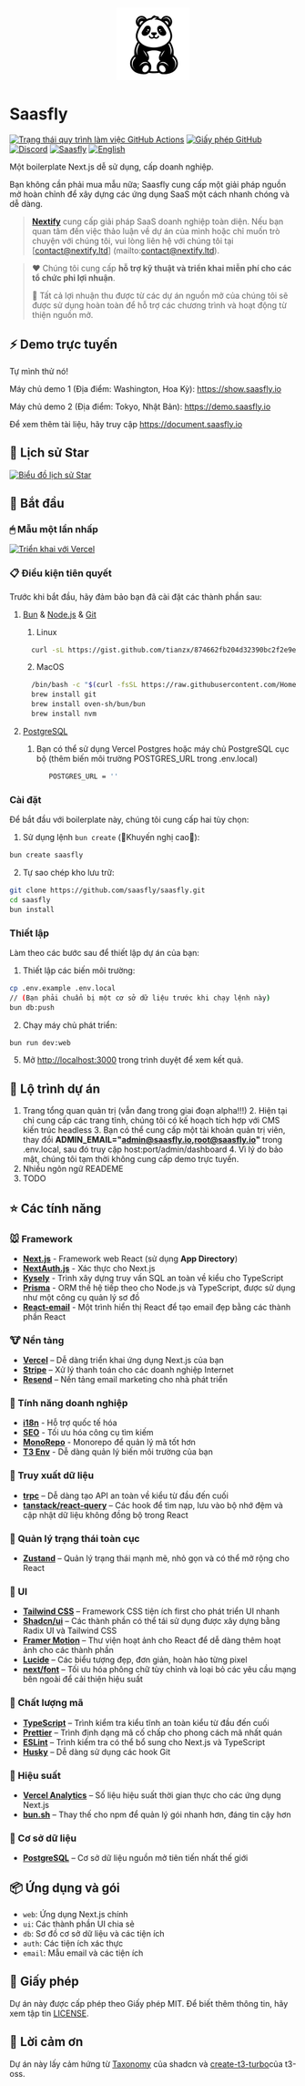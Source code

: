 <div align="center" width="100%">
    <img src="./saasfly-logo.svg" width="128" alt="" />
</div>

# Saasfly </br>

[![Trạng thái quy trình làm việc GitHub Actions][check-workflow-badge]][check-workflow-badge-link] [![Giấy phép GitHub][github-license-badge]][github-license-badge-link]  [![Discord][discord-badge]][discord-badge-link] [![Saasfly][made-by-nextify-badge]][made-by-nextify-badge-link]
[![English](https://img.shields.io/badge/-English-grey.svg)](README.md)

Một boilerplate Next.js dễ sử dụng, cấp doanh nghiệp.

Bạn không cần phải mua mẫu nữa; Saasfly cung cấp một giải pháp nguồn mở hoàn chỉnh để xây dựng các ứng dụng SaaS một cách nhanh chóng và dễ dàng.

> **[Nextify](https://nextify.ltd)** cung cấp giải pháp SaaS doanh nghiệp toàn diện. Nếu bạn quan tâm đến việc thảo luận về dự án của mình hoặc chỉ muốn trò chuyện với chúng tôi, vui lòng liên hệ với chúng tôi tại [contact@nextify.ltd] (mailto:contact@nextify.ltd).

> ❤️ Chúng tôi cung cấp **hỗ trợ kỹ thuật và triển khai miễn phí cho các tổ chức phi lợi nhuận**.
>
> 🙌 Tất cả lợi nhuận thu được từ các dự án nguồn mở của chúng tôi sẽ được sử dụng hoàn toàn để hỗ trợ các chương trình và hoạt động từ thiện nguồn mở.

## ⚡ Demo trực tuyến

Tự mình thử nó!

Máy chủ demo 1 (Địa điểm: Washington, Hoa Kỳ): <https://show.saasfly.io>

Máy chủ demo 2 (Địa điểm: Tokyo, Nhật Bản): <https://demo.saasfly.io>

Để xem thêm tài liệu, hãy truy cập <https://document.saasfly.io>

## 🌟 Lịch sử Star

[![Biểu đồ lịch sử Star](https://api.star-history.com/svg?repos=saasfly/saasfly&type=Timeline)](https://star-history.com/#saasfly/saasfly&Timeline)

## 🚀 Bắt đầu

### 🖱 Mẫu một lần nhấp

[![Triển khai với Vercel](https://vercel.com/button)](https://vercel.com/new/clone?repository-url=https%3A%2F%2Fgithub.com%2Fsaasfly%2Fsaasfly&env=NEXT_PUBLIC_APP_URL,NEXTAUTH_URL,NEXTAUTH_SECRET,STRIPE_API_KEY,STRIPE_WEBHOOK_SECRET,POSTGRES_URL,GITHUB_CLIENT_ID,GITHUB_CLIENT_SECRET,RESEND_API_KEY,RESEND_FROM&install-command=bun%20install&build-command=bun%20run%20build&root-directory=apps%2Fnextjs)

### 📋 Điều kiện tiên quyết

Trước khi bắt đầu, hãy đảm bảo bạn đã cài đặt các thành phần sau:

1. [Bun](https://bun.sh/) & [Node.js](https://nodejs.org/) & [Git](https://git-scm.com/)

    1. Linux

    ```bash
      curl -sL https://gist.github.com/tianzx/874662fb204d32390bc2f2e9e4d2df0a/raw -o ~/downloaded_script.sh && chmod +x ~/downloaded_script.sh && source ~/downloaded_script.sh 
    ```

    2. MacOS

    ```bash
      /bin/bash -c "$(curl -fsSL https://raw.githubusercontent.com/Homebrew/install/HEAD/install.sh)"  
      brew install git
      brew install oven-sh/bun/bun
      brew install nvm
    ```

2. [PostgreSQL](https://www.postgresql.org/)
    1. Bạn có thể sử dụng Vercel Postgres hoặc máy chủ PostgreSQL cục bộ (thêm biến môi trường POSTGRES_URL trong .env.local)
       ```bash
          POSTGRES_URL = ''
       ```

### Cài đặt

Để bắt đầu với boilerplate này, chúng tôi cung cấp hai tùy chọn:

1. Sử dụng lệnh `bun create` (🌟Khuyến nghị cao🌟):

```bash
bun create saasfly
```

2. Tự sao chép kho lưu trữ:

```bash
git clone https://github.com/saasfly/saasfly.git
cd saasfly 
bun install  
```

### Thiết lập

Làm theo các bước sau để thiết lập dự án của bạn:

1. Thiết lập các biến môi trường:

```bash
cp .env.example .env.local 
// (Bạn phải chuẩn bị một cơ sở dữ liệu trước khi chạy lệnh này)
bun db:push  
```

2. Chạy máy chủ phát triển:

```bash
bun run dev:web
```

5. Mở [http://localhost:3000](http://localhost:3000) trong trình duyệt để xem kết quả.

## 🥺 Lộ trình dự án

1. Trang tổng quan quản trị (vẫn đang trong giai đoạn alpha!!!)
    2. Hiện tại chỉ cung cấp các trang tĩnh, chúng tôi có kế hoạch tích hợp với CMS kiến trúc headless
    3. Bạn có thể cung cấp một tài khoản quản trị viên, thay đổi **ADMIN_EMAIL="admin@saasfly.io,root@saasfly.io"** trong .env.local, sau đó truy cập host:port/admin/dashboard
    4. Vì lý do bảo mật, chúng tôi tạm thời không cung cấp demo trực tuyến.
2. Nhiều ngôn ngữ READEME
3. TODO

## ⭐ Các tính năng

### 🐭 Framework

- **[Next.js](https://nextjs.org/)** - Framework web React (sử dụng **App Directory**)
- **[NextAuth.js](https://next-auth.js.org/)** - Xác thực cho Next.js
- **[Kysely](https://kysely.dev/)** - Trình xây dựng truy vấn SQL an toàn về kiểu cho TypeScript
- **[Prisma](https://www.prisma.io/)** - ORM thế hệ tiếp theo cho Node.js và TypeScript, được sử dụng như một công cụ quản lý sơ đồ
- **[React-email](https://react.email/)** - Một trình hiển thị React để tạo email đẹp bằng các thành phần React

### 🐮 Nền tảng

- **[Vercel](https://vercel.com/)** – Dễ dàng triển khai ứng dụng Next.js của bạn
- **[Stripe](https://stripe.com/)** – Xử lý thanh toán cho các doanh nghiệp Internet
- **[Resend](https://resend.com/)** – Nền tảng email marketing cho nhà phát triển

### 🐯 Tính năng doanh nghiệp

- **[i18n](https://nextjs.org/docs/app/building-your-application/routing/internationalization)** - Hỗ trợ quốc tế hóa
- **[SEO](https://nextjs.org/docs/app/building-your-application/optimizing/metadata)** - Tối ưu hóa công cụ tìm kiếm
- **[MonoRepo](https://turbo.build/)** - Monorepo để quản lý mã tốt hơn
- **[T3 Env](https://env.t3.gg/)** - Dễ dàng quản lý biến môi trường của bạn

### 🐰 Truy xuất dữ liệu

- **[trpc](https://trpc.io/)** – Dễ dàng tạo API an toàn về kiểu từ đầu đến cuối
- **[tanstack/react-query](https://react-query.tanstack.com/)** – Các hook để tìm nạp, lưu vào bộ nhớ đệm và cập nhật dữ liệu không đồng bộ trong React

### 🐲 Quản lý trạng thái toàn cục

- **[Zustand](https://zustand.surge.sh/)** – Quản lý trạng thái mạnh mẽ, nhỏ gọn và có thể mở rộng cho React

### 🐒 UI

- **[Tailwind CSS](https://tailwindcss.com/)** – Framework CSS tiện ích first cho phát triển UI nhanh
- **[Shadcn/ui](https://ui.shadcn.com/)** – Các thành phần có thể tái sử dụng được xây dựng bằng Radix UI và Tailwind CSS
- **[Framer Motion](https://framer.com/motion)** – Thư viện hoạt ảnh cho React để dễ dàng thêm hoạt ảnh cho các thành phần
- **[Lucide](https://lucide.dev/)** – Các biểu tượng đẹp, đơn giản, hoàn hảo từng pixel
- **[next/font](https://nextjs.org/docs/basic-features/font-optimization)** – Tối ưu hóa phông chữ tùy chỉnh và loại bỏ các yêu cầu mạng bên ngoài để cải thiện hiệu suất

### 🐴 Chất lượng mã

- **[TypeScript](https://www.typescriptlang.org/)** – Trình kiểm tra kiểu tĩnh an toàn kiểu từ đầu đến cuối
- **[Prettier](https://prettier.io/)** – Trình định dạng mã cố chấp cho phong cách mã nhất quán
- **[ESLint](https://eslint.org/)** – Trình kiểm tra có thể bổ sung cho Next.js và TypeScript
- **[Husky](https://typicode.github.io/husky)** – Dễ dàng sử dụng các hook Git

### 🐑 Hiệu suất

- **[Vercel Analytics](https://vercel.com/analytics)** – Số liệu hiệu suất thời gian thực cho các ứng dụng Next.js
- **[bun.sh](https://bun.sh/)** – Thay thế cho npm để quản lý gói nhanh hơn, đáng tin cậy hơn

### 🐘 Cơ sở dữ liệu

- **[PostgreSQL](https://www.postgresql.org/)** – Cơ sở dữ liệu nguồn mở tiên tiến nhất thế giới

## 📦 Ứng dụng và gói

- `web`: Ứng dụng Next.js chính
- `ui`: Các thành phần UI chia sẻ
- `db`: Sơ đồ cơ sở dữ liệu và các tiện ích
- `auth`: Các tiện ích xác thực
- `email`: Mẫu email và các tiện ích

## 📜 Giấy phép

Dự án này được cấp phép theo Giấy phép MIT. Để biết thêm thông tin, hãy xem tập tin [LICENSE](./LICENSE).

## 🙏 Lời cảm ơn

Dự án này lấy cảm hứng từ [Taxonomy](https://github.com/shadcn-ui/taxonomy) của shadcn và [create-t3-turbo](https://github.com/t3-oss/create-t3-turbo)của t3-oss.

<!-- Huy hiệu và liên kết -->

[check-workflow-badge]: https://img.shields.io/github/actions/workflow/status/saasfly/saasfly/ci.yml?label=ci
[github-license-badge]: https://img.shields.io/badge/License-MIT-green.svg
[discord-badge]: https://img.shields.io/discord/1204690198382911488?color=7b8dcd&link=https%3A%2F%2Fsaasfly.io%2Fdiscord
[made-by-nextify-badge]: https://img.shields.io/badge/made_by-nextify-blue?color=FF782B&link=https://nextify.ltd/

[check-workflow-badge-link]: https://github.com/saasfly/saasfly/actions/workflows/check.yml
[github-license-badge-link]: https://github.com/saasfly/saasfly/blob/main/LICENSE
[discord-badge-link]: https://discord.gg/8SwSX43wnD
[made-by-nextify-badge-link]: https://nextify.ltd